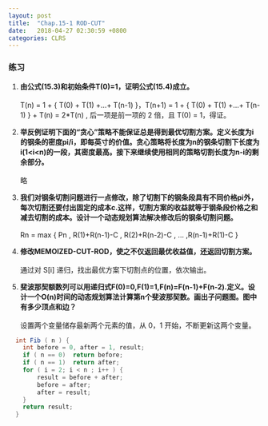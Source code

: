 ```yaml
---
layout: post
title:  "Chap.15-1 ROD-CUT"
date:   2018-04-27 02:30:59 +0800
categories: CLRS
---
```


### 练习
1.  **由公式(15.3)和初始条件T(0)=1，证明公式(15.4)成立。**
<br><br> T(n) = 1 + { T(0) + T(1) +...+ T(n-1) }，T(n+1) = 1 +  { T(0) + T(1) +...+ T(n-1) } + T(n) = 2*T(n) , 后一项是前一项的 2 倍，且 T(0) = 1，得证。

2.   **举反例证明下面的“贪心”策略不能保证总是得到最优切割方案。定义长度为i的钢条的密度pi/i，即每英寸的价值。贪心策略将长度为n的钢条切割下长度为i(1<i<n)的一段，其密度最高。接下来继续使用相同的策略切割长度为n-i的剩余部分。**
<br><br> 略

3.   **我们对钢条切割问题进行一点修改，除了切割下的钢条段具有不同价格pi外，每次切割还要付出固定的成本c.这样，切割方案的收益就等于钢条段价格之和减去切割的成本。设计一个动态规划算法解决修改后的钢条切割问题。**
<br><br> Rn = max { Pn , R(1)+R(n-1)-C , R(2)+R(n-2)-C , ... ,R(n-1)+R(1)-C }

4.   **修改MEMOIZED-CUT-ROD，使之不仅返回最优收益值，还返回切割方案。**
<br><br> 通过对 S[i] 递归，找出最优方案下切割点的位置，依次输出。

5.   **斐波那契额数列可以用递归式F(0)=0,F(1)=1,F(n)=F(n-1)+F(n-2).定义。设计一个O(n)时间的动态规划算法计算第n个斐波那契数。画出子问题图。图中有多少顶点和边？**
<br><br> 设置两个变量储存最新两个元素的值，从 0，1 开始，不断更新这两个变量。
```java
  int Fib ( n ) {
    int before = 0, after = 1, result;
    if ( n == 0)  return before;
    if ( n == 1)  return after;
    for ( i = 2; i < n ; i++ ) {
        result = before + after;
        before = after;
        after = result;
    }
    return result;
  }
```
